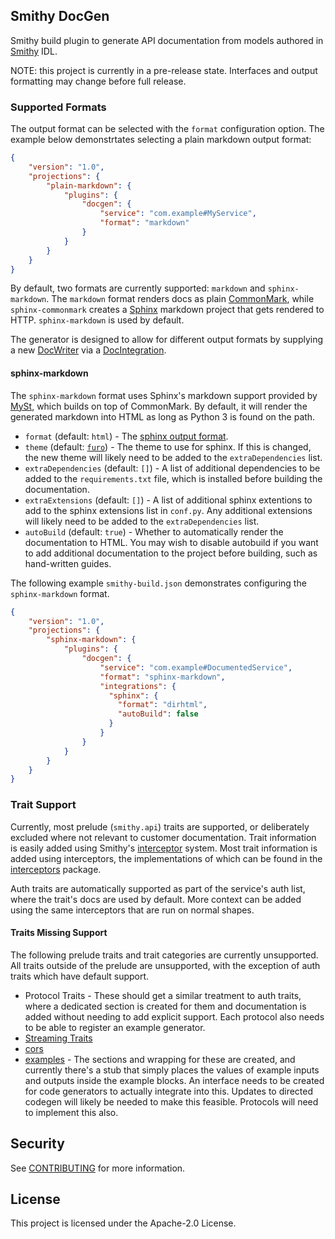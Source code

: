 ## Smithy DocGen

Smithy build plugin to generate API documentation from models authored in
[Smithy](https://smithy.io) IDL.

NOTE: this project is currently in a pre-release state. Interfaces and output
formatting may change before full release.

### Supported Formats

The output format can be selected with the `format` configuration option. The
example below demonstrtates selecting a plain markdown output format:

```json
{
    "version": "1.0",
    "projections": {
        "plain-markdown": {
            "plugins": {
                "docgen": {
                    "service": "com.example#MyService",
                    "format": "markdown"
                }
            }
        }
    }
}
```

By default, two formats are currently supported: `markdown` and
`sphinx-markdown`. The `markdown` format renders docs as plain
[CommonMark](https://commonmark.org), while `sphinx-commonmark` creates a
[Sphinx](https://www.sphinx-doc.org/) markdown project that gets rendered to
HTTP. `sphinx-markdown` is used by default.

The generator is designed to allow for different output formats by supplying a
new
[DocWriter](https://github.com/smithy-lang/smithy-docgen/blob/main/smithy-docgen-core/src/main/java/software/amazon/smithy/docgen/core/writers/DocWriter.java)
via a
[DocIntegration](https://github.com/smithy-lang/smithy-docgen/blob/main/smithy-docgen-core/src/main/java/software/amazon/smithy/docgen/core/DocIntegration.java).

#### sphinx-markdown

The `sphinx-markdown` format uses Sphinx's markdown support provided by
[MySt](https://myst-parser.readthedocs.io/en/latest/), which builds on top of
CommonMark. By default, it will render the generated markdown into HTML as long
as Python 3 is found on the path.

* `format` (default: `html`) - The
  [sphinx output format](https://www.sphinx-doc.org/en/master/usage/builders/index.html).
* `theme` (default: [`furo`](https://github.com/pradyunsg/furo)) - The theme to
  use for sphinx. If this is changed, the new theme will likely need to be added
  to the `extraDependencies` list.
* `extraDependencies` (default: `[]`) - A list of additional dependencies to be
  added to the `requirements.txt` file, which is installed before building the
  documentation.
* `extraExtensions` (default: `[]`) - A list of additional sphinx extentions to
  add to the sphinx extensions list in `conf.py`. Any additional extensions will
  likely need to be added to the `extraDependencies` list.
* `autoBuild` (default: `true`) - Whether to automatically render the
  documentation to HTML. You may wish to disable autobuild if you want to add
  additional documentation to the project before building, such as hand-written
  guides.

The following example `smithy-build.json` demonstrates configuring the
`sphinx-markdown` format.

```json
{
    "version": "1.0",
    "projections": {
        "sphinx-markdown": {
            "plugins": {
                "docgen": {
                    "service": "com.example#DocumentedService",
                    "format": "sphinx-markdown",
                    "integrations": {
                      "sphinx": {
                        "format": "dirhtml",
                        "autoBuild": false
                      }
                    }
                }
            }
        }
    }
}
```

### Trait Support

Currently, most prelude (`smithy.api`) traits are supported, or deliberately
excluded where not relevant to customer documentation. Trait information is
easily added using Smithy's
[interceptor](https://github.com/smithy-lang/smithy/blob/main/smithy-utils/src/main/java/software/amazon/smithy/utils/CodeInterceptor.java)
system. Most trait information is added using interceptors, the implementations
of which can be found in the
[interceptors](https://github.com/smithy-lang/smithy-docgen/tree/main/smithy-docgen-core/src/main/java/software/amazon/smithy/docgen/core/interceptors)
package.

Auth traits are automatically supported as part of the service's auth list,
where the trait's docs are used by default. More context can be added using
the same interceptors that are run on normal shapes.

#### Traits Missing Support

The following prelude traits and trait categories are currently unsupported. All
traits outside of the prelude are unsupported, with the exception of auth traits
which have default support.

* Protocol Traits - These should get a similar treatment to auth traits, where a
  dedicated section is created for them and documentation is added without
  needing to add explicit support. Each protocol also needs to be able to register
  an example generator.
* [Streaming Traits](https://smithy.io/2.0/spec/streaming.html)
* [cors](https://smithy.io/2.0/spec/http-bindings.html#smithy-api-cors-trait)
* [examples](https://smithy.io/2.0/spec/documentation-traits.html#smithy-api-examples-trait) -
  The sections and wrapping for these are created, and currently there's a
  stub that simply places the values of example inputs and outputs inside the
  example blocks. An interface needs to be created for code generators to
  actually integrate into this. Updates to directed codegen will likely be
  needed to make this feasible. Protocols will need to implement this also.

## Security

See [CONTRIBUTING](CONTRIBUTING.md#security-issue-notifications) for more information.

## License

This project is licensed under the Apache-2.0 License.
